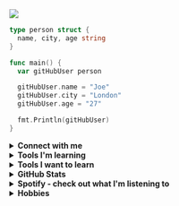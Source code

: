 <img src="https://capsule-render.vercel.app/api?type=venom&height=150&color=gradient&text=Hello%20👋&fontColor=FAF9F6"/>
</p>

```go
type person struct {
  name, city, age string
}

func main() {
  var gitHubUser person

  gitHubUser.name = "Joe"
  gitHubUser.city = "London"
  gitHubUser.age = "27"

  fmt.Println(gitHubUser)
}
```

<details>
<br>
<summary><b>Connect with me</b></summary>

I'm not on any social media but feel free to connect with me on LinkedIn! <br>

<a href="https://www.linkedin.com/in/joe-yelland/" target="_blank">
<img src="https://cdn.jsdelivr.net/gh/devicons/devicon@latest/icons/linkedin/linkedin-original.svg" height="64" width="64" />
         
</a>

</details>

<details>

<summary><b>Tools I'm learning</b></summary>

##### Languages

<img src="https://cdn.jsdelivr.net/gh/devicons/devicon@latest/icons/go/go-original-wordmark.svg" height="64" width="64" />&nbsp;&nbsp;&nbsp;&nbsp;<img src="https://cdn.jsdelivr.net/gh/devicons/devicon@latest/icons/java/java-original.svg" height="64" width="64" />&nbsp;&nbsp;&nbsp;&nbsp;<img src="https://cdn.jsdelivr.net/gh/devicons/devicon@latest/icons/python/python-original.svg" height="64" width="64" />
      

##### Databases

<img src="https://cdn.jsdelivr.net/gh/devicons/devicon@latest/icons/postgresql/postgresql-plain-wordmark.svg" height="64" width="64" />&nbsp;&nbsp;&nbsp;&nbsp;

##### Cloud

<img src="https://cdn.jsdelivr.net/gh/devicons/devicon@latest/icons/azure/azure-original.svg" height="64" width="64" />&nbsp;&nbsp;&nbsp;&nbsp;<img src="https://cdn.jsdelivr.net/gh/devicons/devicon@latest/icons/googlecloud/googlecloud-original.svg" height="64" width="64" />&nbsp;&nbsp;&nbsp;&nbsp;<img src="https://cdn.jsdelivr.net/gh/devicons/devicon@latest/icons/amazonwebservices/amazonwebservices-plain-wordmark.svg" height="64" width="64" />
          
          

##### Other

<img src="https://cdn.jsdelivr.net/gh/devicons/devicon@latest/icons/vscode/vscode-original.svg" height="64" width="64" />&nbsp;&nbsp;&nbsp;&nbsp;<img src="https://cdn.jsdelivr.net/gh/devicons/devicon@latest/icons/azuredevops/azuredevops-original.svg" height="64" width="64" />
          
          
</details>

<details>

<summary><b>Tools I want to learn</b></summary>

<img src="https://cdn.jsdelivr.net/gh/devicons/devicon@latest/icons/graphql/graphql-plain-wordmark.svg" height="64" width="64" />&nbsp;&nbsp;&nbsp;&nbsp;<img src="https://cdn.jsdelivr.net/gh/devicons/devicon@latest/icons/docker/docker-original.svg" />&nbsp;&nbsp;&nbsp;&nbsp;<img src="https://cdn.jsdelivr.net/gh/devicons/devicon@latest/icons/kubernetes/kubernetes-original.svg" />

</details>


<details>
<br>
<summary><b>GitHub Stats</b></summary>

I'm still fairly new to uploading my work to GitHub, but there will be much more to come! 

![Visits Badge](https://badges.pufler.dev/visits/joeyell/joeyell)

<p><a href="https://github.com/anuraghazra/github-readme-stats" target="_blank" justify="center">
<img align="center" src="https://github-readme-stats.vercel.app/api?username=JoeYell&show_icons=true&hide=[%22issues%22]"/></a>
</p>

</details>

<details>
<br>
<summary><b>Spotify - check out what I'm listening to</b></summary>


<a href="https://open.spotify.com/user/wp14oj2igr9y23a5k6omapk53?si=954cb73f0fd44098"><img src="https://img.shields.io/badge/Spotify-1ED760?&style=for-the-badge&logo=spotify&logoColor=white"/></a>

[![spotify-github-profile](https://spotify-github-profile.vercel.app/api/view?uid=wp14oj2igr9y23a5k6omapk53&cover_image=false&theme=default&show_offline=false&background_color=121212&interchange=true)](https://spotify-github-profile.vercel.app/api/view?uid=wp14oj2igr9y23a5k6omapk53&redirect=true)

</details>

<details>
<br>
<summary><b>Hobbies</b></summary>

<img src="https://upload.wikimedia.org/wikipedia/commons/3/3f/Magicthegathering-logo.svg" height="32" style="margin-right: 1000px;"/>&nbsp;&nbsp;&nbsp;&nbsp;<img src="https://upload.wikimedia.org/wikipedia/en/3/37/WH40K_logo_2020.png" height="32" style="margin-right: 100px;"/>&nbsp;&nbsp;&nbsp;&nbsp;<img src="https://cdn-icons-png.flaticon.com/512/1974/1974052.png" height="54" style="margin-right: 100px;"/>&nbsp;&nbsp;&nbsp;&nbsp;<img src="https://cdn-icons-png.flaticon.com/512/6170/6170601.png" height="54" style="margin-right: 100px;"/>&nbsp;&nbsp;&nbsp;&nbsp;<img src="https://cdn-icons-png.flaticon.com/512/1841/1841630.png" height="54" style="margin-right: 100px;"/>&nbsp;&nbsp;&nbsp;&nbsp;<img src="https://cdn-icons-png.flaticon.com/512/1886/1886743.png" height="54" style="margin-right: 100px;"/>&nbsp;&nbsp;&nbsp;&nbsp;<img src="https://cdn-icons-png.flaticon.com/512/5260/5260498.png" height="54" style="margin-right: 100px;"/>&nbsp;&nbsp;&nbsp;&nbsp;
</details>
